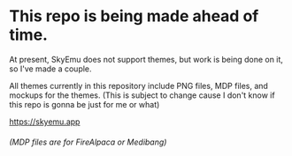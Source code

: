 # This repo is being made ahead of time.

At present, SkyEmu does not support themes, but work is being done on it, so I've made a couple.

All themes currently in this repository include PNG files, MDP files, and mockups for the themes. (This is subject to change cause I don't know if this repo is gonna be just for me or what)

https://skyemu.app


###### (MDP files are for FireAlpaca or Medibang)
